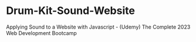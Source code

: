 # Drum-Kit-Sound-Website
Applying Sound to a Website with Javascript  - (Udemy) The Complete 2023 Web Development Bootcamp
